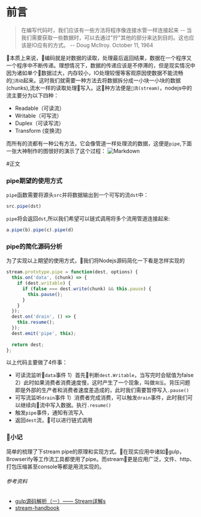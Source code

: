 # 前言
> 在编写代码时，我们应该有一些方法将程序像连接水管一样连接起来 -- 当我们需要获取一些数据时，可以去通过"拧"其他的部分来达到目的。这也应该是IO应有的方式。 -- Doug McIlroy. October 11, 1964

本质上来说，编码就是对数据的读取，处理最后返回结果，数据在一个程序又一个程序中不断传递。理想情况下，数据的传递应该是不停滞的，但是现实情况中因为诸如单个数据过大，内存较小，IO处理较慢等客观原因使数据不能流畅的`流动`起来。这时我们就需要一种方法去将数据拆分成一小块一小块的数据(chunks),流水一样的读取处理写入。这种方法便是`流(stream)`，nodejs中的流主要分为以下四种：
* Readable（可读流）
* Writable（可写流）
* Duplex（可读写流）
* Transform (变换流)

而所有的流都有一种公有方法，它会像管道一样处理流的数据，这便是`pipe`,下面一张大神制作的图很好的演示了这个过程：
![Markdown](http://i4.bvimg.com/628954/8a191ee898d6f7e5.gif)

#正文

### pipe期望的使用方式
`pipe`函数需要将源头`src`并将数据输出到一个可写的流`dst`中：

```javascript
src.pipe(dst)
```
`pipe`将会返回`dst`,所以我们希望可以链式调用将多个流用管道连接起来:

```javascript
a.pipe(b).pipe(c).pipe(d)
```

### pipe的简化源码分析
为了实现以上期望的使用方式，我们将Nodejs源码简化一下看是怎样实现的
```javascript
stream.prototype.pipe = function(dest, options) {
  this.on('data', (chunk) => {
    if (dest.writable) {
      if (false === dest.write(chunk) && this.pause) {
        this.pause();
      }
    }
  });
  dest.on('drain', () => {
    this.resume();
  });
  dest.emit('pipe', this);
  
  return dest;
};
```

以上代码主要做了4件事：
* 可读流监听`data`事件
  1）首先判断`dest.Writable`，当写完时会赋值为false
  2）此时如果消费者消费速度慢，这时产生了一个现象，叫做`背压`。背压问题即是外部的生产者和消费者速度差造成的，此时我们需要暂停写入`.pause()`
* 可写流监听`drain`事件
  1）消费者完成消费，可以触发`drain`事件，此时我们可以继续向流中写入数据。执行`.resume()`
* 触发`pipe`事件，通知有流写入
* 返回`dest`流，可以进行链式调用

### 小记
简单的梳理了下stream pipe的原理和实现方式。在现实应用中诸如gulp，Browserify等工作流工具都使用了pipe。而stream更是应用广泛，文件、http、打包压缩甚至console等都是用流实现的。

###### 参考资料
* [gulp源码解析（一）—— Stream详解s](http://www.cnblogs.com/vajoy/p/6349817.html)
* [stream-handbook](https://github.com/jabez128/stream-handbook)


